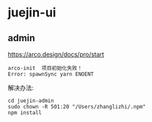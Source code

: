 # juejin-ui

## admin
https://arco.design/docs/pro/start
```
arco-init  项目初始化失败！
Error: spawnSync yarn ENOENT
```
解决办法:
```agsl
cd juejin-admin
sudo chown -R 501:20 "/Users/zhanglizhi/.npm"
npm install
```


